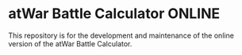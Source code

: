 # atWar Battle Calculator ONLINE
This repository is for the development and maintenance of the online version of the atWar Battle Calculator.
